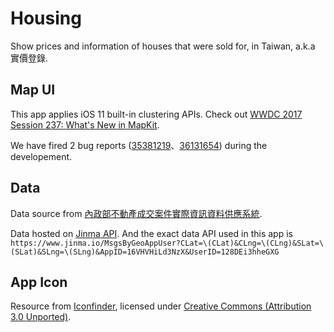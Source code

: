 Housing
=======

Show prices and information of houses that were sold for, in Taiwan, a.k.a 實價登錄.

## Map UI

This app applies iOS 11 built-in clustering APIs. Check out [WWDC 2017 Session 237: What's New in MapKit](https://developer.apple.com/videos/play/wwdc2017/237/).

We have fired 2 bug reports ([35381219](https://openradar.appspot.com/radar?id=6130891516542976)、[36131654](https://openradar.appspot.com/radar?id=4944605980131328)) during the developement.

## Data

Data source from [內政部不動產成交案件實際資訊資料供應系統](http://plvr.land.moi.gov.tw/DownloadOpenData).

Data hosted on [Jinma API](https://www.jinma.io). And the exact data API used in this app is `https://www.jinma.io/MsgsByGeoAppUser?CLat=\(CLat)&CLng=\(CLng)&SLat=\(SLat)&SLng=\(SLng)&AppID=16VHVHiLd3NzX&UserID=128DEi3hheGXG`


## App Icon

Resource from [Iconfinder](https://www.iconfinder.com/icons/299061/house_icon), licensed under [Creative Commons (Attribution 3.0 Unported)](http://creativecommons.org/licenses/by/3.0/).